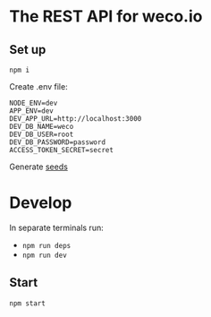 # The REST API for weco.io

## Set up

```
npm i
```

Create .env file:

```
NODE_ENV=dev
APP_ENV=dev
DEV_APP_URL=http://localhost:3000
DEV_DB_NAME=weco
DEV_DB_USER=root
DEV_DB_PASSWORD=password
ACCESS_TOKEN_SECRET=secret
```

Generate [seeds](./docs/sequelize-commands.md)

# Develop

In separate terminals run:

-   `npm run deps`
-   `npm run dev`

## Start

```
npm start
```
